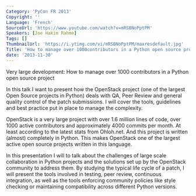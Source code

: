 ```yaml
---
Category: 'PyCon FR 2013'
Copyright: ''
Language: 'French'
SourceUrl: 'https://www.youtube.com/watch?v=mRSBNoPptPM'
Speakers: [Joe Hakim Rahme]
Tags: []
ThumbnailUrl: 'https://i.ytimg.com/vi/mRSBNoPptPM/maxresdefault.jpg'
Title: 'How to manage over 1000contributors in a Python open source project'
date: '2013-11-30'
---
```

Very large development: How to manage over 1000 contributors in a Python open source project

In this talk I want to present how the OpenStack project (one of the largest Open Source projects in Python) deals with QA, Peer Review and general quality control of the patch submissions. I will cover the tools, guidelines and best practice put in place to manage the complexity.

OpenStack is a very large project with over 1.6 million lines of code, over 1000 active contributors and approximately 4000 commits per month. At least according to the latest stats from Ohloh.net. And this project is written (almost) completely in Python. This makes OpenStack one of the largest active open source projects written in this language.

In this presentation I will to talk about the challenges of large scale collaboration in Python projects and the solutions set up by the OpenStack community to address them. By studying the typical life cycle of a patch, I will present the tools involved in testing, peer review, continuous integration, as well as the tools enforcing community policies like style checking or maintaining compatibility across different Python versions.